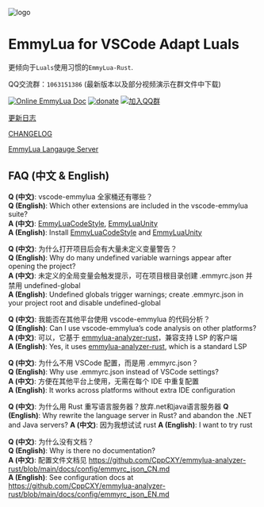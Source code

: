![logo](/res/logo.png)
# EmmyLua for VSCode Adapt Luals

更倾向于`Luals`使用习惯的`EmmyLua-Rust`.

QQ交流群：`1063151386` (最新版本以及部分视频演示在群文件中下载)

[![Online EmmyLua Doc](https://img.shields.io/badge/emmy-doc-46BC99.svg?style=flat-square)](https://emmylua.github.io)
[![donate](https://img.shields.io/badge/donate-emmy-FF69B4.svg?style=flat-square)](https://emmylua.github.io/donate.html)
[![加入QQ群](https://img.shields.io/badge/chat-QQ群-46BC99.svg?style=flat-square)](https://qm.qq.com/q/umy5IBl0NU)

[更新日志](CHANGELOG_CN.md)

[CHANGELOG](CHANGELOG.md)

[EmmyLua Langauge Server](https://github.com/CppCXY/emmylua-analyzer-rust)

## FAQ (中文 & English)

**Q (中文)**: vscode-emmylua 全家桶还有哪些？  
**Q (English)**: Which other extensions are included in the vscode-emmylua suite?  
**A (中文)**: [EmmyLuaCodeStyle](https://marketplace.visualstudio.com/items?itemName=CppCXY.emmylua-codestyle), [EmmyLuaUnity](https://marketplace.visualstudio.com/items?itemName=CppCXY.emmylua-unity)  
**A (English)**: Install [EmmyLuaCodeStyle](https://marketplace.visualstudio.com/items?itemName=CppCXY.emmylua-codestyle) and [EmmyLuaUnity](https://marketplace.visualstudio.com/items?itemName=CppCXY.emmylua-unity)  

**Q (中文)**: 为什么打开项目后会有大量未定义变量警告？  
**Q (English)**: Why do many undefined variable warnings appear after opening the project?  
**A (中文)**: 未定义的全局变量会触发提示，可在项目根目录创建 .emmyrc.json 并禁用 undefined-global  
**A (English)**: Undefined globals trigger warnings; create .emmyrc.json in your project root and disable undefined-global  

**Q (中文)**: 我能否在其他平台使用 vscode-emmylua 的代码分析？  
**Q (English)**: Can I use vscode-emmylua’s code analysis on other platforms?  
**A (中文)**: 可以，它基于 [emmylua-analyzer-rust](https://github.com/CppCXY/emmylua-analyzer-rust)，兼容支持 LSP 的客户端  
**A (English)**: Yes, it uses [emmylua-analyzer-rust](https://github.com/CppCXY/emmylua-analyzer-rust), which is a standard LSP  

**Q (中文)**: 为什么不用 VSCode 配置，而是用 .emmyrc.json？  
**Q (English)**: Why use .emmyrc.json instead of VSCode settings?  
**A (中文)**: 方便在其他平台上使用，无需在每个 IDE 中重复配置  
**A (English)**: It works across platforms without extra IDE configuration  

**Q (中文)**: 为什么用 Rust 重写语言服务器？放弃.net和java语言服务器 
**Q (English)**: Why rewrite the language server in Rust? and abandon the .NET and Java servers?
**A (中文)**: 因为我想试试 rust
**A (English)**: I want to try rust

**Q (中文)**: 为什么没有文档？  
**Q (English)**: Why is there no documentation?  
**A (中文)**: 配置文件文档见 https://github.com/CppCXY/emmylua-analyzer-rust/blob/main/docs/config/emmyrc_json_CN.md  
**A (English)**: See configuration docs at https://github.com/CppCXY/emmylua-analyzer-rust/blob/main/docs/config/emmyrc_json_EN.md  
